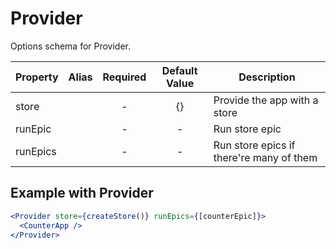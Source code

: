 # Provider

Options schema for Provider.

| Property | Alias | Required | Default Value | Description                              |
| -------- | ----- | :------: | :-----------: | ---------------------------------------- |
| store    |       |    -     |      {}       | Provide the app with a store             |
| runEpic  |       |    -     |       -       | Run store epic                           |
| runEpics |       |    -     |       -       | Run store epics if there're many of them |

## Example with Provider

```jsx
<Provider store={createStore()} runEpics={[counterEpic]}>
  <CounterApp />
</Provider>
```
